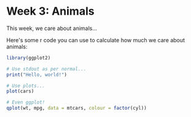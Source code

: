 # Week 3: Animals

This week, we care about animals...

Here's some r code you can use to calculate how much we care about animals:

```r
library(ggplot2)

# Use stdout as per normal...
print("Hello, world!")

# Use plots...
plot(cars)

# Even ggplot!
qplot(wt, mpg, data = mtcars, colour = factor(cyl))
```
